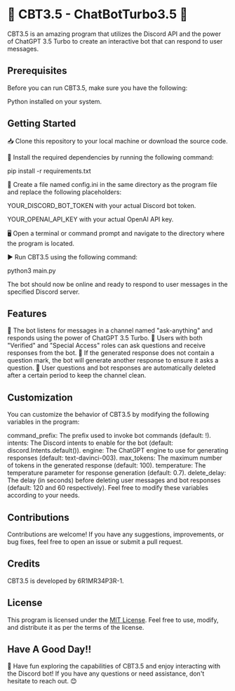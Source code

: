 # 🤖 CBT3.5 - ChatBotTurbo3.5 🚀
CBT3.5 is an amazing program that utilizes the Discord API and the power of ChatGPT 3.5 Turbo to create an interactive bot that can respond to user messages.

## Prerequisites
Before you can run CBT3.5, make sure you have the following:

Python installed on your system.

## Getting Started
📥 Clone this repository to your local machine or download the source code.

🔧 Install the required dependencies by running the following command:
  
  pip install -r requirements.txt

  📝 Create a file named config.ini in the same directory as the program file and replace the following placeholders:

YOUR_DISCORD_BOT_TOKEN with your actual Discord bot token.

YOUR_OPENAI_API_KEY with your actual OpenAI API key.

🖥️ Open a terminal or command prompt and navigate to the directory where the program is located.

▶️ Run CBT3.5 using the following command:

python3 main.py

The bot should now be online and ready to respond to user messages in the specified Discord server.

## Features
🔹 The bot listens for messages in a channel named "ask-anything" and responds using the power of ChatGPT 3.5 Turbo.
🔹 Users with both "Verified" and "Special Access" roles can ask questions and receive responses from the bot.
🔹 If the generated response does not contain a question mark, the bot will generate another response to ensure it asks a question.
🔹 User questions and bot responses are automatically deleted after a certain period to keep the channel clean.

## Customization
You can customize the behavior of CBT3.5 by modifying the following variables in the program:

command_prefix: The prefix used to invoke bot commands (default: !).
intents: The Discord intents to enable for the bot (default: discord.Intents.default()).
engine: The ChatGPT engine to use for generating responses (default: text-davinci-003).
max_tokens: The maximum number of tokens in the generated response (default: 100).
temperature: The temperature parameter for response generation (default: 0.7).
delete_delay: The delay (in seconds) before deleting user messages and bot responses (default: 120 and 60 respectively).
Feel free to modify these variables according to your needs.

## Contributions
Contributions are welcome! If you have any suggestions, improvements, or bug fixes, feel free to open an issue or submit a pull request.

## Credits
CBT3.5 is developed by 6R1MR34P3R-1.

## License
This program is licensed under the [MIT License](LICENSE). Feel free to use, modify, and distribute it as per the terms of the license.


## Have A Good Day!!
🌟 Have fun exploring the capabilities of CBT3.5 and enjoy interacting with the Discord bot! If you have any questions or need assistance, don't hesitate to reach out. 😊

